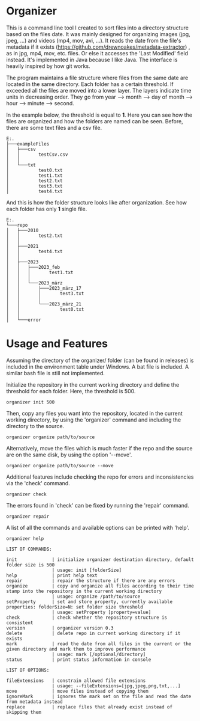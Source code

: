 # Organizer

This is a command line tool I created to sort files into a directory structure based on the files date. It was mainly designed for organizing images (jpg, jpeg, ...) and videos (mp4, mov, avi, ...). It reads the date from the file's metadata if it exists (https://github.com/drewnoakes/metadata-extractor) , as in jpg, mp4, mov, etc. files. Or else it accesses the 'Last Modified' field instead. It's implemented in Java because I like Java. The interface is heavily inspired by how git works.

The program maintains a file structure where files from the same date are located in the same directory. Each folder has a certain threshold. If exceeded all the files are moved into a lower layer. The layers indicate time units in decreasing order. They go from year --> month --> day of month --> hour --> minute --> second.

In the example below, the threshold is equal to <b>1</b>. Here you can see how the files are organized and how the folders are named can be seen. Before, there are some text files and a csv file.
```
E:.
├───exampleFiles
│   ├───csv
│   │       testCsv.csv
│   │
│   └───txt
│           test0.txt
│           test1.txt
│           test2.txt
│           test3.txt
│           test4.txt

```

And this is how the folder structure looks like after organization. See how each folder has only <b>1</b> single file.

```
E:.
└───repo
│   ├───2010
│   │       test2.txt
│   │
│   ├───2021
│   │       test4.txt
│   │
│   ├───2023
│   │   ├───2023_feb
│   │   │       test1.txt
│   │   │
│   │   └───2023_märz
│   │       ├───2023_märz_17
│   │       │       test3.txt
│   │       │
│   │       └───2023_märz_21
│   │               test0.txt
│   │
│   └───error

```

# Usage and Features

Assuming the directory of the organizer/ folder (can be found in releases) is included in the environment table under Windows. A bat file is included. A similar bash file is still not implemented.

Initialize the repository in the current working directory and define the threshold for each folder. Here, the threshold is 500.

`organizer init 500`

Then, copy any files you want into the repository, located in the current working directory, by using the 'organizer' command and including the directory to the source.

`organizer organize path/to/source`

Alternatively, move the files which is much faster if the repo and the source are on the same disk, by using the option '--move'.

`organizer organize path/to/source --move`

Additional features include checking the repo for errors and inconsistencies via the 'check' command.

`organizer check`

The errors found in 'check' can be fixed by running the 'repair' command.

`organizer repair`

A list of all the commands and available options can be printed with 'help'.

`organizer help`

```
LIST OF COMMANDS:

init             | initialize organizer destination directory, default folder size is 500
                 | usage: init [folderSize]
help             | print help text
repair           | repair the structure if there are any errors
organize         | copy and organize all files according to their time stamp into the repository in the current working directory
                 | usage: organize /path/to/source
setProperty      | set and store property, currently available properties: folderSize=N: set folder size threshold
                 | usage: setProperty [property=value]
check            | check whether the repository structure is consistent
version          | organizer version 0.3
delete           | delete repo in current working directory if it exists
mark             | read the date from all files in the current or the given directory and mark them to improve performance
                 | usage: mark [/optional/directory]
status           | print status information in console

LIST OF OPTIONS:

fileExtensions   | constrain allowed file extensions
                 | usage: --fileExtensions=[jpg,jpeg,png,txt,...]
move             | move files instead of copying them
ignoreMark       | ignores the mark set on the file and read the date from metadata instead
replace          | replace files that already exist instead of skipping them

```